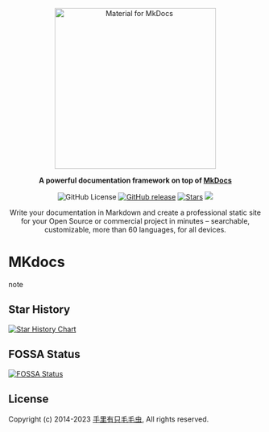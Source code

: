 <p align="center">
  <a href="https://github.com/miniwater/mkdocs/">
    <img src="https://raw.githubusercontent.com/miniwater/mkdocs/master/docs/assets/logo.png" width="320" alt="Material for MkDocs">
  </a>
</p>

<p align="center">
  <strong>
    A powerful documentation framework on top of
    <a href="https://www.mkdocs.org/">MkDocs</a>
  </strong>
</p>

<p align="center">
    <img alt="GitHub License" src="https://img.shields.io/github/license/miniwater/mkdocs">
    <a href="https://github.com/miniwater/mkdocs/releases"><img src="https://img.shields.io/github/v/release/miniwater/mkdocs" alt="GitHub release"></a>
    <a href="https://github.com/miniwater/mkdocs"><img src="https://img.shields.io/github/stars/miniwater/mkdocs?color=%231890FF&style=flat-square" alt="Stars"></a>
    <a href="https://app.fossa.com/projects/git%2Bgithub.com%2Fminiwater%2Fmkdocs?ref=badge_shield&issueType=license" alt="FOSSA Status"><img src="https://app.fossa.com/api/projects/git%2Bgithub.com%2Fminiwater%2Fmkdocs.svg?type=shield&issueType=license"/></a>
</p>

<p align="center">
  Write your documentation in Markdown and create a professional static site for
  your Open Source or commercial project in minutes – searchable, customizable,
  more than 60 languages, for all devices.
</p>

# MKdocs

note

## Star History

[![Star History Chart](https://api.star-history.com/svg?repos=miniwater/mkdocs&type=Date)](https://star-history.com/#miniwater/mkdocs&Date)

## FOSSA Status

[![FOSSA Status](https://app.fossa.com/api/projects/git%2Bgithub.com%2Fminiwater%2Fmkdocs.svg?type=large&issueType=license)](https://app.fossa.com/projects/git%2Bgithub.com%2Fminiwater%2Fmkdocs?ref=badge_large&issueType=license)

## License

Copyright (c) 2014-2023 [手里有只毛毛虫](https://krjojo.com/), All rights reserved.

